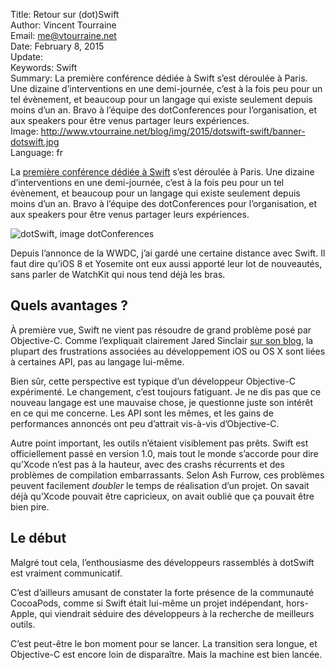 Title:    Retour sur (dot)Swift  
Author:   Vincent Tourraine  
Email:    me@vtourraine.net  
Date:     February 8, 2015  
Update:   
Keywords: Swift  
Summary:  La première conférence dédiée à Swift s’est déroulée à Paris. Une dizaine d’interventions en une demi-journée, c’est à la fois peu pour un tel évènement, et beaucoup pour un langage qui existe seulement depuis moins d’un an. Bravo à l’équipe des dotConferences pour l’organisation, et aux speakers pour être venus partager leurs expériences.   
Image:    http://www.vtourraine.net/blog/img/2015/dotswift-swift/banner-dotswift.jpg   
Language: fr  


La [première conférence dédiée à Swift][dotSwift] s’est déroulée à Paris. Une dizaine d’interventions en une demi-journée, c’est à la fois peu pour un tel évènement, et beaucoup pour un langage qui existe seulement depuis moins d’un an. Bravo à l’équipe des dotConferences pour l’organisation, et aux speakers pour être venus partager leurs expériences. 

![dotSwift, image dotConferences][banner dotSwift]

Depuis l’annonce de la WWDC, j’ai gardé une certaine distance avec Swift. Il faut dire qu’iOS 8 et Yosemite ont eux aussi apporté leur lot de nouveautés, sans parler de WatchKit qui nous tend déjà les bras.


## Quels avantages ?

À première vue, Swift ne vient pas résoudre de grand problème posé par Objective-C. Comme l’expliquait clairement Jared Sinclair [sur son blog][blog Sinclair], la plupart des frustrations associées au développement iOS ou OS X sont liées à certaines API, pas au langage lui-même. 

Bien sûr, cette perspective est typique d’un développeur Objective-C expérimenté. Le changement, c’est toujours fatiguant. Je ne dis pas que ce nouveau langage est une mauvaise chose, je questionne juste son intérêt en ce qui me concerne. Les API sont les mêmes, et les gains de performances annoncés ont peu d’attrait vis-à-vis d’Objective-C.

Autre point important, les outils n’étaient visiblement pas prêts. Swift est officiellement passé en version 1.0, mais tout le monde s’accorde pour dire qu’Xcode n’est pas à la hauteur, avec des crashs récurrents et des problèmes de compilation embarrassants. Selon Ash Furrow, ces problèmes peuvent facilement *doubler* le temps de réalisation d’un projet. On savait déjà qu’Xcode pouvait être capricieux, on avait oublié que ça pouvait être bien pire.


## Le début

Malgré tout cela, l’enthousiasme des développeurs rassemblés à dotSwift est vraiment communicatif. 

C’est d’ailleurs amusant de constater la forte présence de la communauté CocoaPods, comme si Swift était lui-même un projet indépendant, hors-Apple, qui viendrait séduire des développeurs à la recherche de meilleurs outils.

C’est peut-être le bon moment pour se lancer. La transition sera longue, et Objective-C est encore loin de disparaître. Mais la machine est bien lancée.


[banner dotSwift]: http://www.vtourraine.net/blog/img/2015/dotswift-swift/banner-dotswift.jpg   

[dotSwift]:        http://www.dotswift.io  
[blog Sinclair]:   http://blog.jaredsinclair.com/post/98402624705/beyond-objective-c-beyond-swift  
